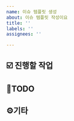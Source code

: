 ```yaml
---
name: 이슈 템플릿 생성
about: 이슈 템플릿 작성이요
title: ''
labels: ''
assignees: ''

---
```


## **☑️ 진행할 작업**

## **📝TODO**

## **⚙️기타**
